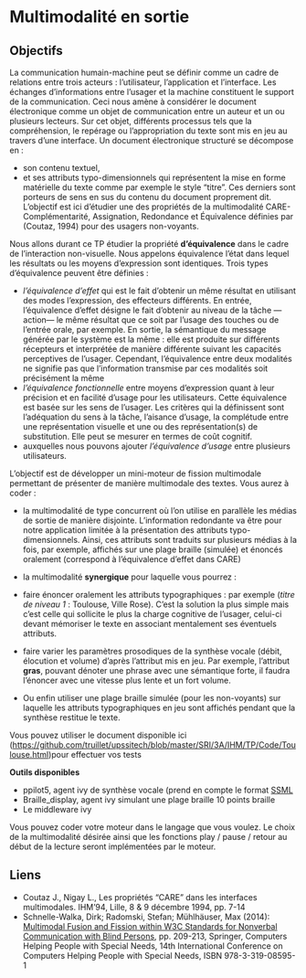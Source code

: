# Multimodalité en sortie

## Objectifs
La communication humain-machine peut se définir comme un cadre de relations entre trois acteurs : l’utilisateur, l’application et l’interface. Les échanges d’informations entre l’usager et la machine constituent le support de la communication. Ceci nous amène à considérer le document électronique comme un objet de communication entre un auteur et un ou plusieurs lecteurs. Sur cet objet, différents processus tels que la compréhension, le repérage ou l’appropriation du texte sont mis en jeu au travers d’une interface. Un document électronique structuré se décompose en :
*	son contenu textuel,
*	et ses attributs typo-dimensionnels qui représentent la mise en forme matérielle du texte comme par exemple le style “titre”.
Ces derniers sont porteurs de sens en sus du contenu du document proprement dit.
L’objectif est ici d’étudier une des propriétés de la multimodalité CARE- Complémentarité, Assignation, Redondance et Équivalence définies par (Coutaz, 1994) pour des usagers non-voyants.

Nous allons durant ce TP étudier la propriété **d’équivalence** dans le cadre de l’interaction non-visuelle. Nous appelons équivalence l’état dans lequel les résultats ou les moyens d’expression sont identiques. Trois types d’équivalence peuvent être définies :
*	*l’équivalence d’effet* qui est le fait d’obtenir un même résultat en utilisant des modes l’expression, des effecteurs différents. En entrée, l’équivalence d’effet désigne le fait d’obtenir au niveau de la tâche —action— le même résultat que ce soit par l’usage des touches ou de l’entrée orale, par exemple. En sortie, la sémantique du message générée par le système est la même : elle est produite sur différents récepteurs et interprétée de manière différente suivant les capacités perceptives de l’usager. Cependant, l’équivalence entre deux modalités ne signifie pas que l’information transmise par ces modalités soit précisément la même
*	*l’équivalence fonctionnelle* entre moyens d’expression quant à leur précision et en facilité d’usage pour les utilisateurs. Cette équivalence est basée sur les sens de l’usager. Les critères qui la définissent sont l’adéquation du sens à la tâche, l’aisance d’usage, la complétude entre une représentation visuelle et une ou des représentation(s) de substitution. Elle peut se mesurer en termes de coût cognitif.
*	auxquelles nous pouvons ajouter *l’équivalence d’usage* entre plusieurs utilisateurs.

L’objectif est de développer un mini-moteur de fission multimodale permettant de présenter de manière multimodale des textes. Vous aurez à coder :
*	la multimodalité de type concurrent où l’on utilise en parallèle les médias de sortie de manière disjointe. L’information redondante va être pour notre application limitée à la présentation des attributs typo-dimensionnels. Ainsi, ces attributs sont traduits sur plusieurs médias à la fois, par exemple, affichés sur une plage braille (simulée) et énoncés oralement (correspond à l’équivalence d’effet dans CARE)

*	la multimodalité **synergique** pour laquelle vous pourrez :
  *	faire énoncer oralement les attributs typographiques : par exemple (*titre de niveau 1* : Toulouse, Ville Rose). C’est la solution la plus simple mais c’est celle qui sollicite le plus la charge cognitive de l’usager, celui-ci devant mémoriser le texte en associant mentalement ses éventuels attributs.
  *	faire varier les paramètres prosodiques de la synthèse vocale (débit, élocution et volume) d’après l’attribut mis en jeu. Par exemple, l’attribut **gras**, pouvant dénoter une phrase avec une sémantique forte, il faudra l’énoncer avec une vitesse plus lente et un fort volume.
  *	Ou enfin utiliser une plage braille simulée (pour les non-voyants) sur laquelle les attributs typographiques en jeu sont affichés pendant que la synthèse restitue le texte.

Vous pouvez utiliser le document disponible ici	 (https://github.com/truillet/upssitech/blob/master/SRI/3A/IHM/TP/Code/Toulouse.html)pour effectuer vos tests

**Outils disponibles**
*	ppilot5, agent ivy de synthèse vocale (prend en compte le format [SSML](https://www.w3.org/TR/speech-synthesis11)
*	Braille_display, agent ivy simulant une plage braille 10 points braille
*	Le middleware ivy

Vous pouvez coder votre moteur dans le langage que vous voulez.
Le choix de la multimodalité désirée ainsi que les fonctions play / pause / retour au début de la lecture seront implémentées par le moteur.

## Liens
*	Coutaz J., Nigay L., Les propriétés “CARE” dans les interfaces multimodales. IHM’94, Lille, 8 & 9 décembre 1994, pp. 7-14
*	Schnelle-Walka, Dirk; Radomski, Stefan; Mühlhäuser, Max (2014): [Multimodal Fusion and Fission within W3C Standards for Nonverbal Communication with Blind Persons](https://www.icvr.ethz.ch/research/projects/closed/dach/publications/fission_icchp_2014.pdf), pp. 209-213, Springer, Computers Helping People with Special Needs, 14th International Conference on Computers Helping People with Special Needs, ISBN 978-3-319-08595-1 
